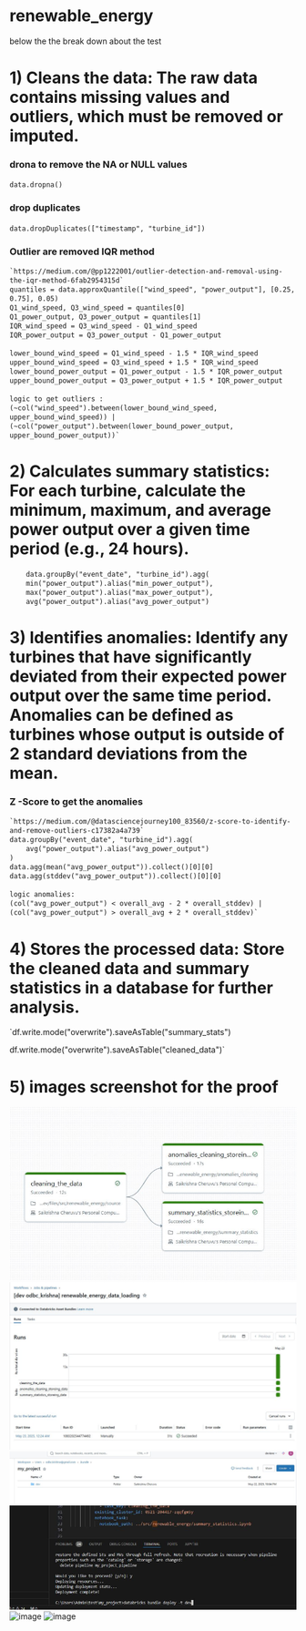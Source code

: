 # renewable_energy

below the the break down about the test



# 1) Cleans the data: The raw data contains missing values and outliers, which must be removed or imputed.

### drona to remove the NA or NULL values 
`data.dropna()`

### drop duplicates
`data.dropDuplicates(["timestamp", "turbine_id"])`

### Outlier are removed IQR method 
    `https://medium.com/@pp1222001/outlier-detection-and-removal-using-the-iqr-method-6fab2954315d`
    quantiles = data.approxQuantile(["wind_speed", "power_output"], [0.25, 0.75], 0.05)
    Q1_wind_speed, Q3_wind_speed = quantiles[0]
    Q1_power_output, Q3_power_output = quantiles[1]
    IQR_wind_speed = Q3_wind_speed - Q1_wind_speed
    IQR_power_output = Q3_power_output - Q1_power_output
    
    lower_bound_wind_speed = Q1_wind_speed - 1.5 * IQR_wind_speed
    upper_bound_wind_speed = Q3_wind_speed + 1.5 * IQR_wind_speed
    lower_bound_power_output = Q1_power_output - 1.5 * IQR_power_output
    upper_bound_power_output = Q3_power_output + 1.5 * IQR_power_output

    logic to get outliers : 
    (~col("wind_speed").between(lower_bound_wind_speed, upper_bound_wind_speed)) |   (~col("power_output").between(lower_bound_power_output, upper_bound_power_output))`


# 2) Calculates summary statistics: For each turbine, calculate the minimum, maximum, and average power output over a given time period (e.g., 24 hours).
        data.groupBy("event_date", "turbine_id").agg(
        min("power_output").alias("min_power_output"),
        max("power_output").alias("max_power_output"),
        avg("power_output").alias("avg_power_output")

# 3) Identifies anomalies: Identify any turbines that have significantly deviated from their expected power output over the same time period. Anomalies can be defined as turbines whose output is outside of 2 standard deviations from the mean.
    
### Z -Score to get the anomalies    
    `https://medium.com/@datasciencejourney100_83560/z-score-to-identify-and-remove-outliers-c17382a4a739`
    data.groupBy("event_date", "turbine_id").agg(
        avg("power_output").alias("avg_power_output")
    )
    data.agg(mean("avg_power_output")).collect()[0][0]
    data.agg(stddev("avg_power_output")).collect()[0][0]

    logic anomalies: 
    (col("avg_power_output") < overall_avg - 2 * overall_stddev) | (col("avg_power_output") > overall_avg + 2 * overall_stddev)`

# 4) Stores the processed data: Store the cleaned data and summary statistics in a database for further analysis.
  
  `df.write.mode("overwrite").saveAsTable("summary_stats")
  
  df.write.mode("overwrite").saveAsTable("cleaned_data")`

# 5) images screenshot for the proof
![Alt text](my_project/test_1.JPG)
![Alt text](my_project/test_2.JPG)
![Alt text](my_project/test_3.JPG)
![Alt text](my_project/test_4.JPG)
![image](https://github.com/user-attachments/assets/1e816ffb-40cf-44c1-8166-091c42e68402)
![image](https://github.com/user-attachments/assets/31c6d5fd-8d34-4c58-983b-4ec21578ca8d)  
  
